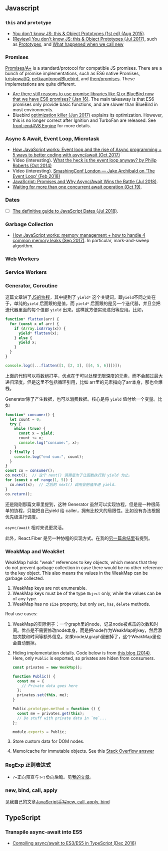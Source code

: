 ## Javascript


### `this` and `prototype`
* [You don't know JS: this & Object Prototypes (1st ed) (Aug 2015)](https://github.com/getify/You-Dont-Know-JS/tree/1st-ed/this%20%26%20object%20prototypes).
* [[Review] You don't know JS: this & Object Prototypes (Jul 2017)](http://blog.ifyouseewendy.com/blog/2017/07/03/review-you-dont-know-js-this-and-object-prototypes), such as [Prototypes](http://blog.ifyouseewendy.com/blog/2017/07/03/review-you-dont-know-js-this-and-object-prototypes/#prototypes), and [What happened when we call new](http://blog.ifyouseewendy.com/blog/2017/07/03/review-you-dont-know-js-this-and-object-prototypes/#what-happened-when-we-callnew-)

### Promises
[Promises/A+](https://promisesaplus.com/) is a standard/protocol for compatible JS promises. There are a bunch of promise implementations, such as ES6 native Promises, [kriskowal/Q](https://github.com/kriskowal/q/blob/v1/design/README.md), [petkaantonov/Bluebird](https://github.com/petkaantonov/bluebird), and [then/promises](https://github.com/then/promise/blob/master/src/core.js). These implemetations are quite different.
* [Are there still reasons to use promise libraries like Q or BlueBird now that we have ES6 promises? (Jan 16)](https://stackoverflow.com/questions/34960886/are-there-still-reasons-to-use-promise-libraries-like-q-or-bluebird-now-that-we/34961040). The main takeaway is that ES6 promises only provide basic functions, and are slower than BlueBird in most environments.
* Bluebird [optimization killer (Jun 2017)](https://github.com/petkaantonov/bluebird/wiki/Optimization-killers) explains its optimization. However, this is no longer correct after Ignition and TurboFan are released. See [front-end#V8 Engine](../../front-end/README.md) for more details.

### Async & Await, Event Loop, Microtask
* [How JavaScript works: Event loop and the rise of Async programming + 5 ways to better coding with async/await (Oct 2017)](https://blog.sessionstack.com/how-javascript-works-event-loop-and-the-rise-of-async-programming-5-ways-to-better-coding-with-2f077c4438b5)
* Video (interesting). [What the heck is the event loop anyway? by Philip Roberts (Oct 2014)](https://www.youtube.com/embed/8aGhZQkoFbQ)
* Video (interesting). [SmashingConf London — Jake Archibald on ‘The Event Loop’ (Feb 2018)](https://vimeo.com/254947206)
* [JavaScript: Promises and Why Async/Await Wins the Battle (Jul 2018)](https://dev.to/nickparsons/javascript-promises-and-why-asyncawait-wins-the-battle-1g8a).
* [Waiting for more than one concurrent await operation (Oct 19)](https://stackoverflow.com/questions/46889290/waiting-for-more-than-one-concurrent-await-operation).

### Dates
- [ ] [The definitive guide to JavaScript Dates (Jul 2018)](https://flaviocopes.com/javascript-dates/).

### Garbage Collection
* [How JavaScript works: memory management + how to handle 4 common memory leaks (Sep 2017)](https://blog.sessionstack.com/how-javascript-works-memory-management-how-to-handle-4-common-memory-leaks-3f28b94cfbec). In particular, mark-and-sweep algorithm.

### Web Workers


### Service Workers

### Generator, Coroutine
这篇文章讲了[JS的协程](https://zhuanlan.zhihu.com/p/99977314)，其中提到了 `yield*` 这个关键词。跟`yield`不同之处在于，单纯的`yield` 后面跟的是值，而 `yield*` 后面跟的是另一个迭代器，并且会把迭代器里面的每个值都 `yield` 出来。这样就方便实现递归等应用。比如，
```js
function* flatten(arr) {
  for (const x of arr) {
    if (Array.isArray(x)) {
      yield* flatten(x);
    } else {
      yield x;
    }
  }
}

console.log([...flatten([1, [2, 3], [[4, 5, 6]]])]);
```
上面的代码可以将数组打平，优点在于可以处理无限深度的元素，而不会超过最大递归深度。但是这里不包括循环引用，比如 arr里的元素指向了arr本身，那也会爆栈。

Generator除了产生数据，也可以消费数据。核心是将 `yield` 值付给一个变量。比如
```js
function* consumer() {
  let count = 0;
  try {
    while (true) {
      const x = yield;
      count += x;
      console.log("consume:", x);
    }
  } finally {
    console.log("end sum:", count);
  }
}
const co = consumer();
co.next();  // 这个 next() 调用是为了让函数执行到 yield 为止。
for (const x of range(1, 5)) {
  co.next(x);  // 之后的 next() 调用会把值传进 yield.
}
co.return();
```
还是刚刚那篇文章里提到，这种 Generator 虽然可以实现协程，但是是一种很简单的协程，只能把自己yield 给 caller，拥有比较大的局限性。比如没有办法根据优先级进行调度。

`async/await` 相对来说更灵活。

此外，React.Fiber 是另一种协程的实现方式。在我的[另一篇总结里](../../front-end/react-redux.md)有提到。


### WeakMap and WeakSet
WeakMap holds "weak" references to key objects, which means that they do not prevent garbage collection in case there would be no other reference to the key object. This also means the values in the WeakMap can be garbage collected.  

1. WeakMap keys are not enumerable.
2. WeakMap keys must be of the type `Object` only, while the values can be of any type.
3. WeakMap has no `size` property, but only `set`, `has`, `delete` methods.

Real use cases:
1. WeakMap的实际例子：一个graph里的node，记录node被点击的次数和时间。优点是不需要修改node本身，而是把node作为WeakMap的key，然后添加次数和时间等额外信息。如果node从graph里删掉了，这个WeakMap里也会自动删掉。
2. Hiding implementation details. Code below is from [this blog (2014)](https://fitzgeraldnick.com/2014/01/13/hiding-implementation-details-with-e6-weakmaps.html). Here, only `Public` is exported, so privates are hiden from consumers.
   ```js
   const privates = new WeakMap();

   function Public() {
     const me = {
       // Private data goes here
     };
     privates.set(this, me);
   }

   Public.prototype.method = function () {
     const me = privates.get(this);
     // Do stuff with private data in `me`...
   };

   module.exports = Public;
   ```

3. Store custom data for DOM nodes.
4. Memo/cache for immutable objects. See this [Stack Overflow answer](https://stackoverflow.com/a/46263541)

### RegExp 正则表达式
* `?=`正向预查与`?<!`负向后瞻。见[我的文章](https://gaopinghuang0.github.io/2020/10/23/JS-regexp-number-conversion)。

### new, bind, call, apply
见我自己的文章[JavaScript手写new, call, apply, bind](https://gaopinghuang0.github.io/2020/10/25/JS-my-new-call-apply-bind)

## TypeScript

### Transpile async-await into ES5
* [Compiling async/await to ES3/ES5 in TypeScript (Dec 2016)](https://mariusschulz.com/blog/compiling-async-await-to-es3-es5-in-typescript)